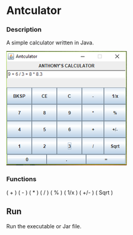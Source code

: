 # Antculator

### Description
A simple calculator written in Java.

![alt text](https://github.com/anthonytran2/Antculator/blob/master/Antculator%20image.PNG)

### Functions
( + )
( - )
( * )
( / )
( % )
( 1/x )
( +/- )
( Sqrt )

## Run
Run the executable or Jar file.
